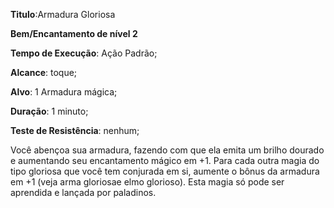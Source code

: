 **Titulo**:Armadura Gloriosa

**Bem/Encantamento de nível 2**

**Tempo de Execução**: Ação Padrão;

**Alcance**: toque;

**Alvo**: 1 Armadura mágica;

**Duração**: 1 minuto;

**Teste de Resistência**: nenhum;

Você abençoa sua armadura, 
fazendo com que ela emita um brilho 
dourado e aumentando seu encantamento mágico em +1. Para cada outra
magia do tipo gloriosa que você tem 
conjurada em si, aumente o bônus da 
armadura em +1 (veja arma gloriosae 
elmo glorioso). Esta magia só pode ser 
aprendida e lançada por paladinos.
